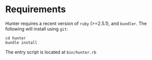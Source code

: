 # Requirements
Hunter requires a recent version of `ruby` (>=2.5.1), and `bundler`. The following will install using `git`:

```git clone https://github.com/openflighthpc/hunter.git
cd hunter
bundle install
```

The entry script is located at `bin/hunter.rb`